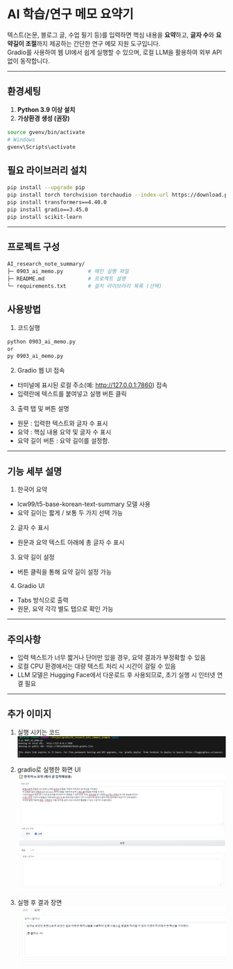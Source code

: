 # AI 학습/연구 메모 요약기

텍스트(논문, 블로그 글, 수업 필기 등)를 입력하면 핵심 내용을 **요약**하고, **글자 수**와 **요약길이 조절**까지 제공하는 간단한 연구 메모 지원 도구입니다.  
Gradio를 사용하여 웹 UI에서 쉽게 실행할 수 있으며, 로컬 LLM을 활용하여 외부 API 없이 동작합니다.

---

## 환경세팅

1. **Python 3.9 이상 설치**
2. **가상환경 생성 (권장)**
```bash
source gvenv/bin/activate
# Windows
gvenv\Scripts\activate
```

## 필요 라이브러리 설치

```bash
pip install --upgrade pip
pip install torch torchvision torchaudio --index-url https://download.pytorch.org/whl/cpu
pip install transformers==4.40.0
pip install gradio==3.45.0
pip install scikit-learn
```
---

## 프로젝트 구성
```bash
AI_research_note_summary/
├─ 0903_ai_memo.py        # 메인 실행 파일
├─ README.md              # 프로젝트 설명
└─ requirements.txt       # 설치 라이브러리 목록 (선택)
```
## 사용방법
1. 코드실행
```bash
python 0903_ai_memo.py
or 
py 0903_ai_memo.py
```
2. Gradio 웹 UI 접속
- 터미널에 표시된 로컬 주소(예: http://127.0.0.1:7860) 접속
- 입력란에 텍스트를 붙여넣고 실행 버튼 클릭

3. 출력 탭 및 버튼 설명
- 원문 : 입력한 텍스트와 글자 수 표시
- 요약 : 핵심 내용 요약 및 글자 수 표시
- 요약 길이 버튼 : 요약 길이를 설정함.

---
## 기능 세부 설명
1. 한국어 요약
- lcw99/t5-base-korean-text-summary 모델 사용
- 요약 길이는 짧게 / 보통 두 가지 선택 가능
2. 글자 수 표시
- 원문과 요약 텍스트 아래에 총 글자 수 표시
3. 요약 길이 설정
- 버튼 클릭을 통해 요약 길이 설정 가능
4. Gradio UI
- Tabs 방식으로 출력
- 원문, 요약 각각 별도 탭으로 확인 가능

---
## 주의사항 
- 입력 텍스트가 너무 짧거나 단어만 있을 경우, 요약 결과가 부정확할 수 있음
- 로컬 CPU 환경에서는 대량 텍스트 처리 시 시간이 걸릴 수 있음
- LLM 모델은 Hugging Face에서 다운로드 후 사용되므로, 초기 실행 시 인터넷 연결 필요

---
## 추가 이미지
1. 실행 시키는 코드
![alt text](image.png)

2. gradio로 실행한 화면 UI
![alt text](image-1.png)

3. 실행 후 결과 장면
![alt text](image-2.png)
